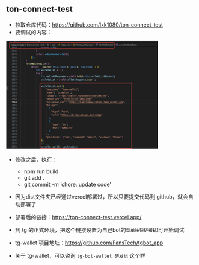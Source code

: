 ## ton-connect-test

- 拉取仓库代码：https://github.com/lxk1080/ton-connect-test
- 要调试的内容：
<img src="./picture/01.png" width="80%">

- 修改之后，执行：
  - npm run build
  - git add .
  - git commit -m ‘chore: update code’

- 因为dist文件夹已经通过vercel部署过，所以只要提交代码到 github，就会自动部署了

- 部署后的链接：https://ton-connect-test.vercel.app/

- 到 tg 的正式环境，把这个链接设置为自己bot的`菜单按钮链接`即可开始调试

- tg-wallet 项目地址：https://github.com/FansTech/tgbot_app

- 关于 tg-wallet，可以咨询 `tg-bot-wallet 研发组` 这个群
